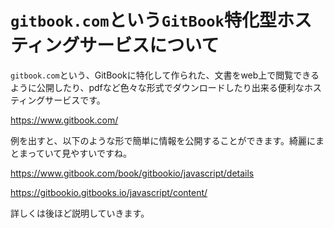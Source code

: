 # `gitbook.com`という`GitBook`特化型ホスティングサービスについて

`gitbook.com`という、GitBookに特化して作られた、文書をweb上で閲覧できるように公開したり、pdfなど色々な形式でダウンロードしたり出来る便利なホスティングサービスです。

https://www.gitbook.com/

例を出すと、以下のような形で簡単に情報を公開することができます。綺麗にまとまっていて見やすいですね。

https://www.gitbook.com/book/gitbookio/javascript/details

https://gitbookio.gitbooks.io/javascript/content/

詳しくは後ほど説明していきます。
